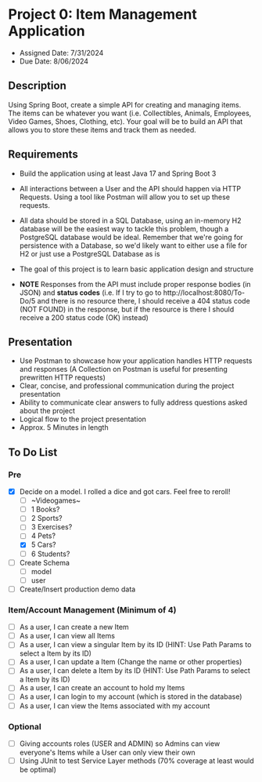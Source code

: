 # Project 0: Item Management Application

* Assigned Date: 7/31/2024
* Due Date: 8/06/2024

## Description

Using Spring Boot, create a simple API for creating and managing items. The items can be whatever you want (i.e. Collectibles, Animals, Employees, Video Games, Shoes, Clothing, etc). Your goal will be to build an API that allows you to store these items and track them as needed.

## Requirements
- Build the application using at least Java 17 and Spring Boot 3

- All interactions between a User and the API should happen via HTTP Requests. Using a tool like Postman will allow you to set up these requests.

- All data should be stored in a SQL Database, using an in-memory H2 database will be the easiest way to tackle this problem, though a PostgreSQL database would be ideal. Remember that we're going for persistence with a Database, so we'd likely want to either use a file for H2 or just use a PostgreSQL Database as is

- The goal of this project is to learn basic application design and structure

- **NOTE** Responses from the API must include proper response bodies (in JSON) and **status codes** (i.e. If I try to go to http://localhost:8080/To-Do/5 and there is no resource there, I should receive a 404 status code (NOT FOUND) in the response, but if the resource is there I should receive a 200 status code (OK) instead)

## Presentation
- Use Postman to showcase how your application handles HTTP requests and responses (A Collection on Postman is useful for presenting prewritten HTTP requests)
- Clear, concise, and professional communication during the project presentation
- Ability to communicate clear answers to fully address questions asked about the project
- Logical flow to the project presentation
- Approx. 5 Minutes in length

## To Do List
### Pre
  - [x] Decide on a model. I rolled a dice and got cars. Feel free to reroll!
      - [ ] ~Videogames~
      - [ ] 1 Books?
      - [ ] 2 Sports?
      - [ ] 3 Exercises?
      - [ ] 4 Pets?
      - [x] 5 Cars?
      - [ ] 6 Students?
  - [ ] Create Schema
    - [ ] model
    - [ ] user
  - [ ] Create/Insert production demo data
### Item/Account Management (Minimum of 4)
  - [ ] As a user, I can create a new Item
  - [ ] As a user, I can view all Items
  - [ ] As a user, I can view a singular Item by its ID (HINT: Use Path Params to select a Item by its ID)
  - [ ] As a user, I can update a Item (Change the name or other properties)
  - [ ] As a user, I can delete a Item by its ID (HINT: Use Path Params to select a Item by its ID)
  - [ ] As a user, I can create an account to hold my Items
  - [ ] As a user, I can login to my account (which is stored in the database)
  - [ ] As a user, I can view the Items associated with my account
### Optional
  - [ ] Giving accounts roles (USER and ADMIN) so Admins can view everyone's Items while a User can only view their own
  - [ ] Using JUnit to test Service Layer methods (70% coverage at least would be optimal)
